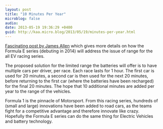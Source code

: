 ```yaml
---
layout: post
title: "10 Minutes Per Year"
microblog: false
audio: 
date: 2013-05-19 19:36:29 +0400
guid: http://kaa.micro.blog/2013/05/19/minutes-per-year.html
---
```

<p><a href="http://www.jamesallenonf1.com/2013/05/formula-e-series-targets-reverse-calendar-for-debut-season-in-2014/">Fascinating post by James Allen</a> which gives more details on how the Formula E series (debuting in 2014) will address the issue of range for the all EV racing series.</p>

<p>The proposed solution for the limited range the batteries will offer is to have multiple cars per driver, per race. Each race lasts for 1 hour. The first car is used for 20 minutes, a second car is then used for the next 20 minutes, before returning to the first car (where the batteries have been recharged) for the final 20 minutes. The hope that 10 additional minutes are added per year to the range of the vehicles.</p>

<p>Formula 1 is the pinnacle of Motorsport. From this racing series, hundreds of (small and large) innovations have been added to road cars, as the teams fight for a competitive advantage and therefore innovate like crazy. Hopefully the Formula E series can do the same thing for Electric Vehicles and battery technology.</p>

